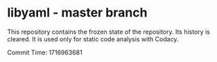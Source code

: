 # libyaml - master branch

This repository contains the frozen state of the repository.
Its history is cleared. It is used only for static code
analysis with Codacy.

Commit Time: 1716963681